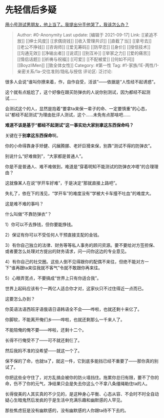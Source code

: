 # 先轻信后多疑
[用小号测试男朋友，他上当了。我提出分手他哭了，我该怎么办？](https://www.zhihu.com/question/351858266/answer/2126056591)

> Author: #0-Anonymity
> Last update: [编辑于 2021-09-17]
> Link: [[紧追不放]] [[绅士风度]] [[求偶烧钱]] [[收入管理共识]] [[直截了当]] [[拿号去]] [[老公不挣钱]] [[咨询师]] [[爱无筹码]] [[防早恋]] [[身价]] [[授信技术]] [[沟通无效]] [[净输出者]] [[说谎]] [[别互补]] [[举家之力]] [[爱的痛苦]] [[情侣话题]] [[祈祷与祝福]] [[可爱]] [[不配被爱]] [[何如不问]] [[BoyzIIMen]] [[致全体女性]]
> Category: #第一性
> Tag: #1-家族/1E-两性/1-亲密关系/1a-交往准则/隐私与授信
> 评论区:
> 泛讨论:

很多人会说“谁叫你撩来着，作，自作自受，活该”——依据是“人性经不起诱惑”。

这个就有点尴尬了，这个好像在跟买防弹衣的人说你别测试，因为都经不起测试……

会测试这个的人，显然是抱着“要拿ta来保一辈子的命、一定要慎重”的心态，以“都经不起测试”为理由批评人测试，这个……未免有点那啥吧……

**难道不该是基于“都经不起测试”这一事实劝大家别拿这东西保命吗？**

关键在于**别拿这东西保命**啊。

你的小命得靠身手矫健、闪展腾挪、老奸巨猾来保，别靠“测试不得的防弹衣”。

别说什么“好难做到”，“大家都是普通人”。

你是不是普通人、难不难做到，难道是“穿着明知不能测试的防弹衣冲塔”的合理理由？

这就像某人在说“学开车好难”，于是决定“那就直接上路吧”。

失礼了，依在下的浅见，“学开车”的难度没有“学被大卡车撞不吐血”的难度大。

这是难不难的事吗？

什么叫做“不靠防弹衣”？

1）你可以不去挣钱，但你要能挣钱。

2）保证有你可以不受任何人干预直接支配的金钱。

3）有你自己独立的法律、财务等等私人事务的顾问资源。要不要给对方签担保、或者要怎么处理对方提出的财务请求，问一问你这边的专业意见。

4）有你自己的社交圈。这些人倒不见得跟你的配偶不来往，但绝不能对方一下“谁再跟ta来往我就不客气”令就不敢跟你再来往。

5）心眼弄宽点，不要搞成“世界上只有你适合我”。

世界上起码应该有个一两亿人适合你才对，这家伙只不过住得近一点而已。

这要怎么办到？

你英语法语西班牙语俄语日语韩语全不会——哗啦，也就还剩十来亿了。

你脚软，不能离开俺们乡——哗啦，也就还剩那么一千来人了。

不能陪俺的俺不要——哗啦，还剩十二个。

长得不行俺受不了——可不就还剩仨了。

然后我妈不准的没希望——就这一个了。

保不保的了命，也就ta了，就这一件，它到底多能挡已经不重要了——那你真的别试了。

你把这些全守住了，对方乱搞会被你的防火墙挡住。拖累你总归有限，要不了你的命，伤不了你的元气，净结果只会是失去你这么个不拿八条缰绳勒住ta的人。

长得俊美的人其实真的不少见的，是这种身心平衡、心态从容、不会时不时全自动疑心生暗鬼然后发疯的于是生活中充满乐趣和幽默感的人罕见。

那些焦虑狂是没有幽默感的，没有幽默感的人你跟ta待不下去的。
